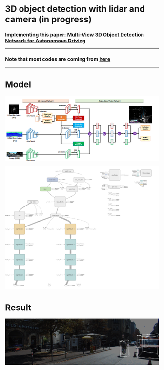 # 3D object detection with lidar and camera (in progress)
### Implementing [this paper: Multi-View 3D Object Detection Network for Autonomous Driving](https://arxiv.org/pdf/1611.07759.pdf)

---
### Note that most codes are coming from [here](https://github.com/hengck23/didi-udacity-2017)
---



[image1]: ./model.png "Model Visualization"
[image2]: ./tf.png "Model Visualization"
[image3]: ./result.png "Model Visualization"

# Model

![alt text][image1]

![alt text][image2]

# Result
![alt text][image3]

